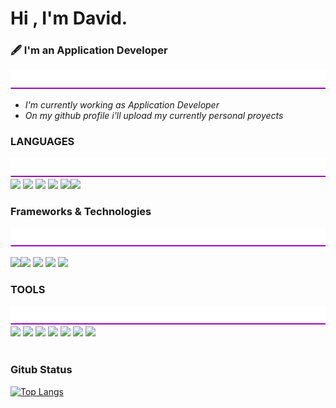 # Hi , I'm David. 

### 🖋️  I'm an Application Developer

<img width="100%" height="30" src="img/purple-line.png">

<br>

<ul>

   <li><i> I'm currently working as Application Developer </i> </li>

   <li><i> On my github profile i'll upload my currently personal proyects</i> </li>

</ul>




### LANGUAGES 
<img width="100%" height="30" src="img/purple-line.png">

 <img width="40" src="https://cdn.jsdelivr.net/gh/devicons/devicon/icons/typescript/typescript-original.svg" />
 <img width="40" src="https://cdn.jsdelivr.net/gh/devicons/devicon/icons/javascript/javascript-original.svg" />
<img width="40" src="https://cdn.jsdelivr.net/gh/devicons/devicon/icons/html5/html5-original.svg" />
 <img width="40" src="https://cdn.jsdelivr.net/gh/devicons/devicon/icons/css3/css3-original.svg" />
 <img width="50" src="https://cdn.jsdelivr.net/gh/devicons/devicon/icons/java/java-original.svg" /><img width="45" src="https://cdn.jsdelivr.net/gh/devicons/devicon/icons/python/python-original.svg" />



<br>

### Frameworks & Technologies
<img width="100%" height="30" src="img/purple-line.png">

 <img width="40" src="https://cdn.jsdelivr.net/gh/devicons/devicon/icons/angularjs/angularjs-original.svg" /><img width="40" src="https://cdn.jsdelivr.net/gh/devicons/devicon/icons/spring/spring-original.svg" />
 <img width="40" src="https://cdn.jsdelivr.net/gh/devicons/devicon/icons/tailwindcss/tailwindcss-plain.svg" />
 <img width="40" src="https://cdn.jsdelivr.net/gh/devicons/devicon/icons/docker/docker-plain-wordmark.svg" />
 <img width="40" src="https://cdn.jsdelivr.net/gh/devicons/devicon/icons/kubernetes/kubernetes-plain.svg" />


### TOOLS

<img width="100%" height="30" src="img/purple-line.png">

 <img width="40" src="https://cdn.jsdelivr.net/gh/devicons/devicon/icons/mysql/mysql-original.svg" />
 <img width="40" src="https://cdn.jsdelivr.net/gh/devicons/devicon/icons/postgresql/postgresql-original.svg" />
 <img width="40" src="https://cdn.jsdelivr.net/gh/devicons/devicon/icons/vscode/vscode-original.svg" />
<img width="40" src="https://cdn.jsdelivr.net/gh/devicons/devicon/icons/androidstudio/androidstudio-original.svg" />
<img width="40" src="https://cdn.jsdelivr.net/gh/devicons/devicon/icons/git/git-original.svg" />
<img width="40" src="https://cdn.jsdelivr.net/gh/devicons/devicon/icons/jetbrains/jetbrains-original.svg" />
<img width="40" src="https://cdn.jsdelivr.net/gh/devicons/devicon/icons/vim/vim-original.svg" /> 


  <br>
  <br>


### Gitub Status

[![Top Langs](https://github-readme-stats.vercel.app/api/top-langs/?username=netvid&layout=compact&theme=dracula&hide_title=true&card_width=800&border_radius=10)](https://github.com/anuraghazra/github-readme-stats)

















